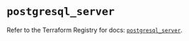 # `postgresql_server`

Refer to the Terraform Registry for docs: [`postgresql_server`](https://registry.terraform.io/providers/cyrilgdn/postgresql/1.21.0/docs/resources/server).
